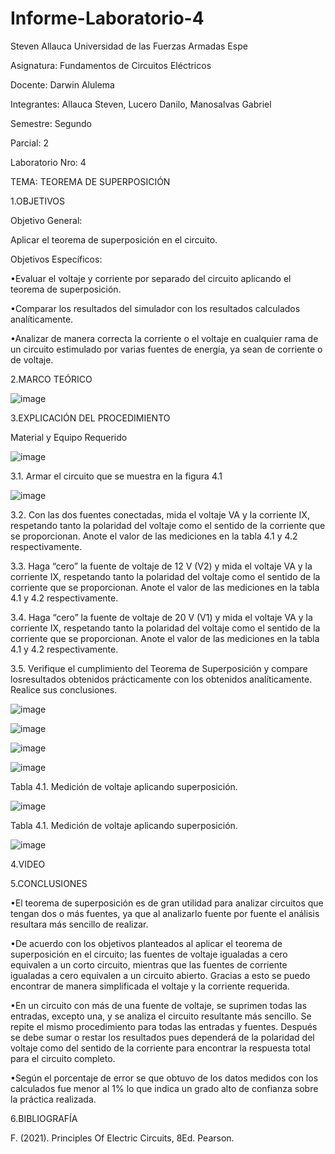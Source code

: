 # Informe-Laboratorio-4
Steven Allauca
Universidad de las Fuerzas Armadas Espe

Asignatura: Fundamentos de Circuitos Eléctricos

Docente:  Darwin Alulema

Integrantes: Allauca Steven, Lucero Danilo, Manosalvas Gabriel

Semestre: Segundo

Parcial: 2

Laboratorio Nro: 4

TEMA: TEOREMA DE SUPERPOSICIÓN

1.OBJETIVOS

Objetivo General:

Aplicar el teorema de superposición en el circuito.

Objetivos Específicos:

•Evaluar el voltaje y corriente por separado del circuito aplicando el teorema de superposición.

•Comparar los resultados del simulador con los resultados calculados analíticamente.

•Analizar de manera correcta la corriente o el voltaje en cualquier rama de un circuito estimulado por varias fuentes de energía, ya sean de corriente o de voltaje.

2.MARCO TEÓRICO

![image](https://user-images.githubusercontent.com/94026628/147961763-d8ba29ee-3949-49e6-9b18-223fc159c01b.png)

3.EXPLICACIÓN DEL PROCEDIMIENTO

Material y Equipo Requerido

![image](https://user-images.githubusercontent.com/94026628/147961787-f82710e9-e1e0-4b51-92c5-f648d488930c.png)

3.1. Armar el circuito que se muestra en la figura 4.1

![image](https://user-images.githubusercontent.com/94026628/147961815-318a0a08-7b4a-478e-a4fd-0ee66a035e16.png)

3.2. Con las dos fuentes conectadas, mida el voltaje VA y la corriente IX, respetando tanto la polaridad del voltaje como el sentido de la corriente que se proporcionan. Anote el valor de las mediciones en la tabla 4.1 y 4.2 respectivamente.

3.3. Haga “cero” la fuente de voltaje de 12 V (V2) y mida el voltaje VA y la corriente IX, respetando tanto la polaridad del voltaje como el sentido de la corriente que se proporcionan. Anote el valor de las mediciones en la tabla 4.1 y 4.2 respectivamente.

3.4. Haga “cero” la fuente de voltaje de 20 V (V1) y mida el voltaje VA y la corriente IX, respetando tanto la polaridad del voltaje como el sentido de la corriente que se proporcionan. Anote el valor de las mediciones en la tabla 4.1 y 4.2 respectivamente.

3.5. Verifique el cumplimiento del Teorema de Superposición y compare losresultados obtenidos prácticamente con los obtenidos analíticamente. Realice sus conclusiones.

![image](https://user-images.githubusercontent.com/94026628/147961848-984d8136-5866-4c05-a9c0-45a514743993.png)

![image](https://user-images.githubusercontent.com/94026628/147961858-633ecd01-0a0e-4824-a7ce-a6a0eea0135e.png)

![image](https://user-images.githubusercontent.com/94026628/147961876-0c00abfc-161c-41cc-af0b-a16de3c19bb4.png)

![image](https://user-images.githubusercontent.com/94026628/147961890-ab352d90-a3ca-47ab-8970-6d984a3fa0d0.png)


Tabla 4.1. Medición de voltaje aplicando superposición.

![image](https://user-images.githubusercontent.com/94026628/147961951-e63018ff-4034-45d3-b3c9-a0ba839776b2.png)

Tabla 4.1. Medición de voltaje aplicando superposición.

![image](https://user-images.githubusercontent.com/94026628/147961974-3948c876-20a1-4afc-93b8-dcae61ff3865.png)

4.VIDEO

5.CONCLUSIONES

•El teorema de superposición es de gran utilidad para analizar circuitos que tengan dos o más fuentes, ya que al analizarlo fuente por fuente el análisis resultara más sencillo de realizar.

•De acuerdo con los objetivos planteados al aplicar el teorema de superposición en el circuito; las fuentes de voltaje igualadas a cero equivalen a un corto circuito, mientras que las fuentes de corriente igualadas a cero equivalen a un circuito abierto. Gracias a esto se puedo encontrar de manera simplificada el voltaje y la corriente requerida.

•En un circuito con más de una fuente de voltaje, se suprimen todas las entradas, excepto una, y se analiza el circuito resultante más sencillo. Se repite el mismo procedimiento para todas las entradas y fuentes. Después se debe sumar o restar los resultados pues dependerá de la polaridad del voltaje como del sentido de la corriente para encontrar la respuesta total para el circuito completo.

•Según el porcentaje de error se que obtuvo de los datos medidos con los calculados fue menor al 1% lo que indica un grado alto de confianza sobre la práctica realizada.

6.BIBLIOGRAFÍA

F. (2021). Principles Of Electric Circuits, 8Ed. Pearson.
